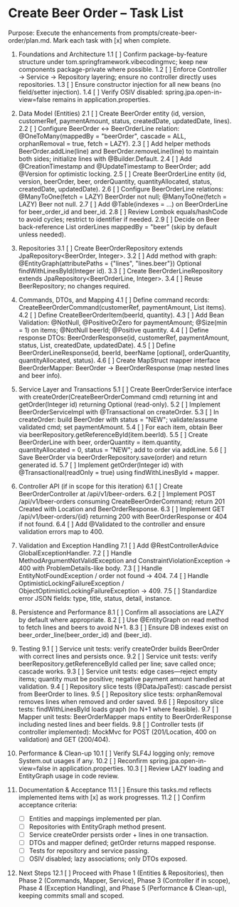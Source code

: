 # Create Beer Order – Task List

Purpose: Execute the enhancements from prompts/create-beer-order/plan.md. Mark each task with [x] when complete.

1. Foundations and Architecture
1.1 [ ] Confirm package-by-feature structure under tom.springframework.vibecodingmvc; keep new components package-private where possible.
1.2 [ ] Enforce Controller → Service → Repository layering; ensure no controller directly uses repositories.
1.3 [ ] Ensure constructor injection for all new beans (no field/setter injection).
1.4 [ ] Verify OSIV disabled: spring.jpa.open-in-view=false remains in application.properties.

2. Data Model (Entities)
2.1 [ ] Create BeerOrder entity (id, version, customerRef, paymentAmount, status, createdDate, updatedDate, lines).
2.2 [ ] Configure BeerOrder ↔ BeerOrderLine relation: @OneToMany(mappedBy = "beerOrder", cascade = ALL, orphanRemoval = true, fetch = LAZY).
2.3 [ ] Add helper methods BeerOrder.addLine(line) and BeerOrder.removeLine(line) to maintain both sides; initialize lines with @Builder.Default.
2.4 [ ] Add @CreationTimestamp and @UpdateTimestamp to BeerOrder; add @Version for optimistic locking.
2.5 [ ] Create BeerOrderLine entity (id, version, beerOrder, beer, orderQuantity, quantityAllocated, status, createdDate, updatedDate).
2.6 [ ] Configure BeerOrderLine relations: @ManyToOne(fetch = LAZY) BeerOrder not null; @ManyToOne(fetch = LAZY) Beer not null.
2.7 [ ] Add @Table(indexes = …) on BeerOrderLine for beer_order_id and beer_id.
2.8 [ ] Review Lombok equals/hashCode to avoid cycles; restrict to identifier if needed.
2.9 [ ] Decide on Beer back-reference List<BeerOrderLine> orderLines mappedBy = "beer" (skip by default unless needed).

3. Repositories
3.1 [ ] Create BeerOrderRepository extends JpaRepository<BeerOrder, Integer>.
3.2 [ ] Add method with graph: @EntityGraph(attributePaths = {"lines", "lines.beer"}) Optional<BeerOrder> findWithLinesById(Integer id).
3.3 [ ] Create BeerOrderLineRepository extends JpaRepository<BeerOrderLine, Integer>.
3.4 [ ] Reuse BeerRepository; no changes required.

4. Commands, DTOs, and Mapping
4.1 [ ] Define command records: CreateBeerOrderCommand(customerRef, paymentAmount, List<CreateBeerOrderItem> items).
4.2 [ ] Define CreateBeerOrderItem(beerId, quantity).
4.3 [ ] Add Bean Validation: @NotNull, @PositiveOrZero for paymentAmount; @Size(min = 1) on items; @NotNull beerId; @Positive quantity.
4.4 [ ] Define response DTOs: BeerOrderResponse(id, customerRef, paymentAmount, status, List<BeerOrderLineResponse>, createdDate, updatedDate).
4.5 [ ] Define BeerOrderLineResponse(id, beerId, beerName [optional], orderQuantity, quantityAllocated, status).
4.6 [ ] Create MapStruct mapper interface BeerOrderMapper: BeerOrder → BeerOrderResponse (map nested lines and beer info).

5. Service Layer and Transactions
5.1 [ ] Create BeerOrderService interface with createOrder(CreateBeerOrderCommand cmd) returning int and getOrder(Integer id) returning Optional<BeerOrderResponse> (read-only).
5.2 [ ] Implement BeerOrderServiceImpl with @Transactional on createOrder.
5.3 [ ] In createOrder: build BeerOrder with status = "NEW"; validate/assume validated cmd; set paymentAmount.
5.4 [ ] For each item, obtain Beer via beerRepository.getReferenceById(item.beerId).
5.5 [ ] Create BeerOrderLine with beer, orderQuantity = item.quantity, quantityAllocated = 0, status = "NEW"; add to order via addLine.
5.6 [ ] Save BeerOrder via beerOrderRepository.save(order) and return generated id.
5.7 [ ] Implement getOrder(Integer id) with @Transactional(readOnly = true) using findWithLinesById + mapper.

6. Controller API (if in scope for this iteration)
6.1 [ ] Create BeerOrderController at /api/v1/beer-orders.
6.2 [ ] Implement POST /api/v1/beer-orders consuming CreateBeerOrderCommand; return 201 Created with Location and BeerOrderResponse.
6.3 [ ] Implement GET /api/v1/beer-orders/{id} returning 200 with BeerOrderResponse or 404 if not found.
6.4 [ ] Add @Validated to the controller and ensure validation errors map to 400.

7. Validation and Exception Handling
7.1 [ ] Add @RestControllerAdvice GlobalExceptionHandler.
7.2 [ ] Handle MethodArgumentNotValidException and ConstraintViolationException → 400 with ProblemDetails-like body.
7.3 [ ] Handle EntityNotFoundException / order not found → 404.
7.4 [ ] Handle OptimisticLockingFailureException / ObjectOptimisticLockingFailureException → 409.
7.5 [ ] Standardize error JSON fields: type, title, status, detail, instance.

8. Persistence and Performance
8.1 [ ] Confirm all associations are LAZY by default where appropriate.
8.2 [ ] Use @EntityGraph on read method to fetch lines and beers to avoid N+1.
8.3 [ ] Ensure DB indexes exist on beer_order_line(beer_order_id) and (beer_id).

9. Testing
9.1 [ ] Service unit tests: verify createOrder builds BeerOrder with correct lines and persists once.
9.2 [ ] Service unit tests: verify beerRepository.getReferenceById called per line; save called once; cascade works.
9.3 [ ] Service unit tests: edge cases—reject empty items; quantity must be positive; negative payment amount handled at validation.
9.4 [ ] Repository slice tests (@DataJpaTest): cascade persist from BeerOrder to lines.
9.5 [ ] Repository slice tests: orphanRemoval removes lines when removed and order saved.
9.6 [ ] Repository slice tests: findWithLinesById loads graph (no N+1 where feasible).
9.7 [ ] Mapper unit tests: BeerOrderMapper maps entity to BeerOrderResponse including nested lines and beer fields.
9.8 [ ] Controller tests (if controller implemented): MockMvc for POST (201/Location, 400 on validation) and GET (200/404).

10. Performance & Clean-up
10.1 [ ] Verify SLF4J logging only; remove System.out usages if any.
10.2 [ ] Reconfirm spring.jpa.open-in-view=false in application.properties.
10.3 [ ] Review LAZY loading and EntityGraph usage in code review.

11. Documentation & Acceptance
11.1 [ ] Ensure this tasks.md reflects implemented items with [x] as work progresses.
11.2 [ ] Confirm acceptance criteria:
      - [ ] Entities and mappings implemented per plan.
      - [ ] Repositories with EntityGraph method present.
      - [ ] Service createOrder persists order + lines in one transaction.
      - [ ] DTOs and mapper defined; getOrder returns mapped response.
      - [ ] Tests for repository and service passing.
      - [ ] OSIV disabled; lazy associations; only DTOs exposed.

12. Next Steps
12.1 [ ] Proceed with Phase 1 (Entities & Repositories), then Phase 2 (Commands, Mapper, Service), Phase 3 (Controller if in scope), Phase 4 (Exception Handling), and Phase 5 (Performance & Clean-up), keeping commits small and scoped.
